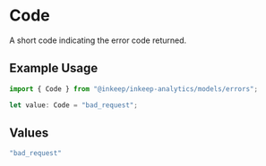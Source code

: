 # Code

A short code indicating the error code returned.

## Example Usage

```typescript
import { Code } from "@inkeep/inkeep-analytics/models/errors";

let value: Code = "bad_request";
```

## Values

```typescript
"bad_request"
```